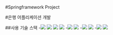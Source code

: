 #Springframework Project

#은행 어플리케이션 개발

##사용 기술 스택 
-<img src="https://img.shields.io/badge/java-007396?style=for-the-badge&logo=OpenJDK&logoColor=white"> <img src="https://img.shields.io/badge/Spring-6DB33F?style=for-the-badge&logo=Spring&logoColor=white"> <img src="https://img.shields.io/badge/JavaScript-F7DF1E?style=for-the-badge&logo=JavaScript&logoColor=black"> <img src="https://img.shields.io/badge/jquery-0769AD?style=for-the-badge&logo=jquery&logoColor=white">
-<img src="https://img.shields.io/badge/MySQL-4479A1?style=for-the-badge&logo=MySQL&logoColor=white"> <img src="https://img.shields.io/badge/APACHE TOMCAT-F8DC75?style=for-the-badge&logo=APACHE TOMCAT&logoColor=black">
-<img src="https://img.shields.io/badge/HTML5-E34F26?style=for-the-badge&logo=HTML5&logoColor=white"> <img src="https://img.shields.io/badge/CSS-1572B6?style=for-the-badge&logo=CSS3&logoColor=white">
-<img src="https://img.shields.io/badge/Bootstrap4-7952B3?style=for-the-badge&logo=Bootstrap&logoColor=white"> <img src="https://img.shields.io/badge/Font Awesome-538DD7?style=for-the-badge&logo=Font Awesome&logoColor=white">


